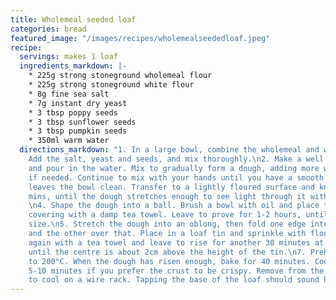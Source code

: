 ```yaml
---
title: Wholemeal seeded loaf
categories: bread
featured_image: "/images/recipes/wholemealseededloaf.jpeg"
recipe:
  servings: makes 1 loaf
  ingredients_markdown: |-
    * 225g strong stoneground wholemeal flour
    * 225g strong stoneground white flour
    * 8g fine sea salt
    * 7g instant dry yeast
    * 3 tbsp poppy seeds
    * 3 tbsp sunflower seeds
    * 3 tbsp pumpkin seeds
    * 350ml warm water
  directions_markdown: "1. In a large bowl, combine the wholemeal and white flour.
    Add the salt, yeast and seeds, and mix thoroughly.\n2. Make a well in the centre
    and pour in the water. Mix to gradually form a dough, adding more water or flour
    if needed. Continue to mix with your hands until you have a smooth dough that
    leaves the bowl clean. Transfer to a lightly floured surface and knead for 10
    mins, until the dough stretches enough to see light through it without breaking.
    \n4. Shape the dough into a ball. Brush a bowl with oil and place the dough inside,
    covering with a damp tea towel. Leave to prove for 1-2 hours, until doubled in
    size.\n5. Stretch the dough into an oblong, then fold one edge into the centre
    and the other over that. Place in a loaf tin and sprinkle with flour, then cover
    again with a tea towel and leave to rise for another 30 minutes at room temperature,
    until the centre is about 2cm above the height of the tin.\n7. Preheat the oven
    to 200°C. When the dough has risen enough, bake for 40 minutes. Cook for a further
    5-10 minutes if you prefer the crust to be crispy. Remove from the tin and leave
    to cool on a wire rack. Tapping the base of the loaf should sound hollow if cooked."
---
```


